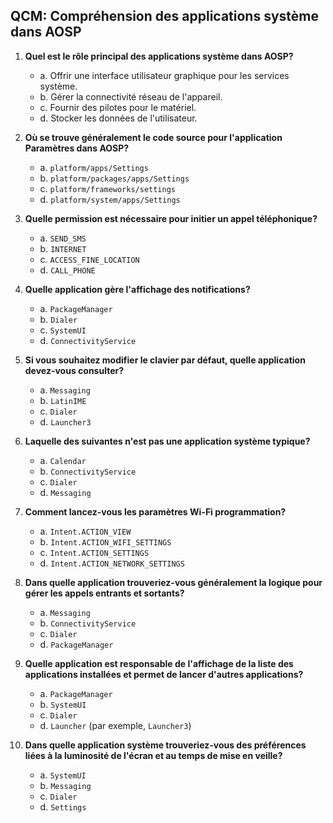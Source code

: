 ## QCM: Compréhension des applications système dans AOSP

1. **Quel est le rôle principal des applications système dans AOSP?**
    - a. Offrir une interface utilisateur graphique pour les services système.
    - b. Gérer la connectivité réseau de l'appareil.
    - c. Fournir des pilotes pour le matériel.
    - d. Stocker les données de l'utilisateur.

2. **Où se trouve généralement le code source pour l'application Paramètres dans AOSP?**
    - a. `platform/apps/Settings`
    - b. `platform/packages/apps/Settings`
    - c. `platform/frameworks/settings`
    - d. `platform/system/apps/Settings`

3. **Quelle permission est nécessaire pour initier un appel téléphonique?**
    - a. `SEND_SMS`
    - b. `INTERNET`
    - c. `ACCESS_FINE_LOCATION`
    - d. `CALL_PHONE`

4. **Quelle application gère l'affichage des notifications?**
    - a. `PackageManager`
    - b. `Dialer`
    - c. `SystemUI`
    - d. `ConnectivityService`

5. **Si vous souhaitez modifier le clavier par défaut, quelle application devez-vous consulter?**
    - a. `Messaging`
    - b. `LatinIME`
    - c. `Dialer`
    - d. `Launcher3`

6. **Laquelle des suivantes n'est pas une application système typique?**
    - a. `Calendar`
    - b. `ConnectivityService`
    - c. `Dialer`
    - d. `Messaging`

7. **Comment lancez-vous les paramètres Wi-Fi programmation?**
    - a. `Intent.ACTION_VIEW`
    - b. `Intent.ACTION_WIFI_SETTINGS`
    - c. `Intent.ACTION_SETTINGS`
    - d. `Intent.ACTION_NETWORK_SETTINGS`

8. **Dans quelle application trouveriez-vous généralement la logique pour gérer les appels entrants et sortants?**
    - a. `Messaging`
    - b. `ConnectivityService`
    - c. `Dialer`
    - d. `PackageManager`

9. **Quelle application est responsable de l'affichage de la liste des applications installées et permet de lancer d'autres applications?**
    - a. `PackageManager`
    - b. `SystemUI`
    - c. `Dialer`
    - d. `Launcher` (par exemple, `Launcher3`)

10. **Dans quelle application système trouveriez-vous des préférences liées à la luminosité de l'écran et au temps de mise en veille?**
    - a. `SystemUI`
    - b. `Messaging`
    - c. `Dialer`
    - d. `Settings`
